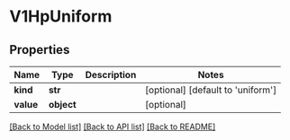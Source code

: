 # V1HpUniform


## Properties
Name | Type | Description | Notes
------------ | ------------- | ------------- | -------------
**kind** | **str** |  | [optional] [default to 'uniform']
**value** | **object** |  | [optional] 

[[Back to Model list]](../README.md#documentation-for-models) [[Back to API list]](../README.md#documentation-for-api-endpoints) [[Back to README]](../README.md)


